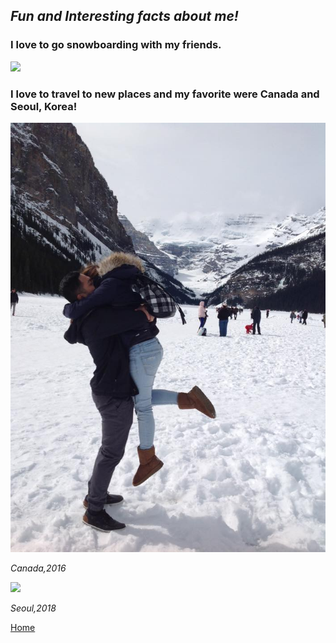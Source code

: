 ## *Fun and Interesting facts about me!*

### I love to go snowboarding with my friends.

![](GOPR0344.JPG)

### I love to travel to new places and my favorite were Canada and Seoul, Korea!

![](12928162_1162148887131083_6316922906407364928_n.jpg)

*Canada,2016*

![](DSC_0146.JPG)

*Seoul,2018*

[Home](xhaixhai.github.io/index)
